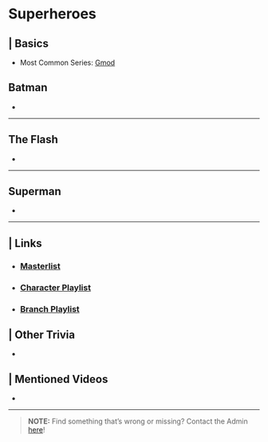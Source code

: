 # Superheroes  


## | Basics
- Most Common Series: [Gmod](6.Series/Gmod.html)


## Batman
- 
----
## The Flash
- 
----
## Superman
- 
----

## | Links  
- ### [Masterlist]()  
- ### [Character Playlist]()  
- ### [Branch Playlist]()  


## | Other Trivia  
-   

## | Mentioned Videos
- []()

----

> **NOTE:** Find something that’s wrong or missing? Contact the Admin [here](../chapter_2.html)!